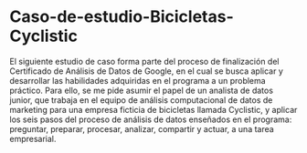 # Caso-de-estudio-Bicicletas-Cyclistic
El siguiente estudio de caso forma parte del proceso de finalización del Certificado de Análisis de Datos de Google, en el cual se busca aplicar y desarrollar las habilidades adquiridas en el programa a un problema práctico. Para ello, se me pide asumir el papel de un analista de datos junior, que trabaja en el equipo de análisis computacional de datos de marketing para una empresa ficticia de bicicletas llamada Cyclistic, y aplicar los seis pasos del proceso de análisis de datos enseñados en el programa: preguntar, preparar, procesar, analizar, compartir y actuar, a una tarea empresarial.
